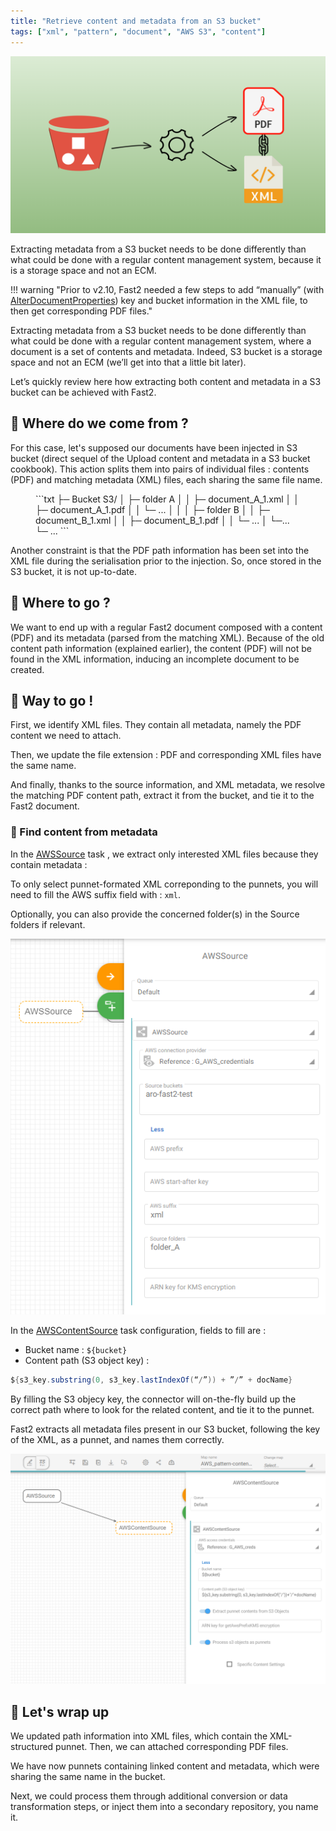 ```yaml
---
title: "Retrieve content and metadata from an S3 bucket"
tags: ["xml", "pattern", "document", "AWS S3", "content"]
---
```


![Blog cover](../assets/img/cookbooks/content-metadata-from-s3_cover.png)

Extracting metadata from a S3 bucket needs to be done differently than what could be done with a regular content management system, because it is a storage space and not an ECM.

!!! warning "Prior to v2.10, Fast2 needed a few steps to add “manually” (with [AlterDocumentProperties](../../catalog/transformer/#AlterDocumentProperties)) key and bucket information in the XML file, to then get corresponding PDF files."

Extracting metadata from a S3 bucket needs to be done differently than what could be done with a regular content management system, where a document is a set of contents and metadata. Indeed, S3 bucket is a storage space and not an ECM (we’ll get into that a little bit later).

Let’s quickly review here how extracting both content and metadata in a S3 bucket can be achieved with Fast2.

## 🧐 Where do we come from ?

For this case, let's supposed our documents have been injected in S3 bucket (direct sequel of the Upload content and metadata in a S3 bucket cookbook). This action splits them into pairs of individual files : contents (PDF) and matching metadata (XML) files, each sharing the same file name.

<figure markdown>
```txt
├─ Bucket S3/
│       ├─ folder A
│       │     ├─ document_A_1.xml
│       │     ├─ document_A_1.pdf
│       │     └─ ...
│       │
│       ├─ folder B
│       │     ├─ document_B_1.xml
│       │     ├─ document_B_1.pdf
│       │     └─ ...
│       └─...
└─ ...  
```
</figure>
Another constraint is that the PDF path information has been set into the XML file during the serialisation prior to the injection. So, once stored in the S3 bucket, it is not up-to-date.

## 🤔 Where to go ?

We want to end up with a regular Fast2 document composed with a content (PDF) and its metadata (parsed from the matching XML). Because of the old content path information (explained earlier), the content (PDF) will not be found in the XML information, inducing an incomplete document to be created.

## 🚀 Way to go !

First, we identify XML files. They contain all metadata, namely the PDF content we need to attach.

Then, we update the file extension : PDF and corresponding XML files have the same name.

And finally, thanks to the source information, and XML metadata, we resolve the matching PDF content path, extract it from the bucket, and tie it to the Fast2 document.

### 🔎 Find content from metadata

In the [AWSSource](../../catalog/source/#AWSSource) task , we extract only interested XML files because they contain metadata :

To only select punnet-formated XML correponding to the punnets, you will need to fill the AWS suffix field with : `xml`.

Optionally, you can also provide the concerned folder(s) in the Source folders if relevant.

![AWSContentSource task configuration](../assets/img/cookbooks/Image_AWS_Source.png)

In the [AWSContentSource](../../catalog/contentsource/#AWSContentSource) task configuration, fields to fill are :

- Bucket name : `${bucket}`
- Content path (S3 object key) :

```java
${s3_key.substring(0, s3_key.lastIndexOf(“/”)) + ”/” + docName}
```

By filling the S3 objecy key, the connector will on-the-fly build up the correct path where to look for the related content, and tie it to the punnet.

Fast2 extracts all metadata files present in our S3 bucket, following the key of the XML, as a punnet, and names them correctly.

![AWSSource task configuration](../assets/img/cookbooks/Image_AWSContentSource.png)

## 👏 Let's wrap up

We updated path information into XML files, which contain the XML-structured punnet. Then, we can attached corresponding PDF files.

We have now punnets containing linked content and metadata, which were sharing the same name in the bucket.

Next, we could process them through additional conversion or data transformation steps, or inject them into a secondary repository, you name it.
